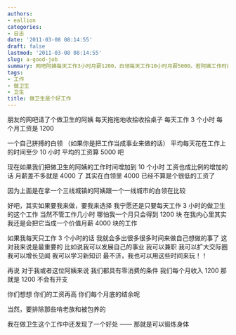 ```yaml
---
authors:
- eallion
categories:
- 日志
date: '2011-03-08 08:14:55'
draft: false
lastmod: '2011-03-08 08:14:55'
slug: a-good-job
summary: 网吧阿姨每天工作3小时月薪1200，白领每天工作10小时月薪5000。若阿姨工作时间增至10小时，月薪可达4000，在三线城市已不错。相比高强度白领工作，更倾向选择时间自由的保洁工作，虽收入低但拥有大量可支配时间发展兴趣、学习或社交。保洁工作还能锻炼身体，且生活开支低，
tags:
- 工作
- 做卫生
- 卫生
title: 做卫生是个好工作
---
```


朋友的网吧请了个做卫生的阿姨
每天拖拖地收拾收拾桌子
每天工作 3 个小时
每个月工资是 1200

一个自己拼搏的白领
（如果你是把工作当成事业来做的话）
平均每天花在工作上的时间至少 10 小时
平均的工资算 5000 吧

现在如果我们把做卫生的阿姨的工作时间增加到 10 个小时
工资也成比例的增加的话
月薪差不多就是 4000 了
其实在白领里 4000 已经不算是个很低的工资了

因为上面是在拿一个三线城镇的阿姨跟一个一线城市的白领在比较

好吧，其实如果要我来做，要我来选择
我宁愿还是只要每天工作 3 小时的做卫生的这个工作
当然不管工作几小时
哪怕我一个月只会得到 1200 块
在我内心里其实我还是会把它当成一个价值月薪 4000 块的工作

如果我每天只工作 3 个小时的话
我就会多出很多很多时间来做自己想做的事了
这对我来说是最重要的
比如说我可以发展自己的事业
我可以兼职
我可以扩大交际圈
我可以增长见闻
我可以学习新知识
最不济，我也可以用这些时间来玩！！

再说
对于我或者这位阿姨来说
我们都具有零消费的条件
我们每个月收入 1200 那就是 1200
不会有开支

你们想想
你们的工资再高
你们每个月底的结余呢

当然，要排除那些啃老族和被包养的

我在做卫生这个工作中还发现了一个好处
—— 那就是可以锻炼身体